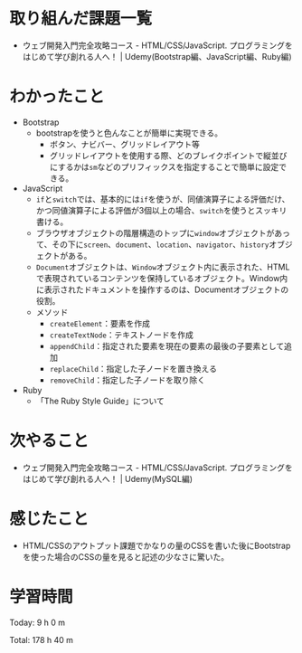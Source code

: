# 取り組んだ課題一覧
- ウェブ開発入門完全攻略コース - HTML/CSS/JavaScript. プログラミングをはじめて学び創れる人へ！ | Udemy(Bootstrap編、JavaScript編、Ruby編)

# わかったこと
- Bootstrap
	- bootstrapを使うと色んなことが簡単に実現できる。
		- ボタン、ナビバー、グリッドレイアウト等
		- グリッドレイアウトを使用する際、どのブレイクポイントで縦並びにするかは`sm`などのプリフィックスを指定することで簡単に設定できる。
- JavaScript
	- `if`と`switch`では、基本的には`if`を使うが、同値演算子による評価だけ、かつ同値演算子による評価が3個以上の場合、`switch`を使うとスッキリ書ける。
	- ブラウザオブジェクトの階層構造のトップに`window`オブジェクトがあって、その下に`screen`、`document`、`location`、`navigator`、`history`オブジェクトがある。
	- `Document`オブジェクトは、`Window`オブジェクト内に表示された、HTMLで表現されているコンテンツを保持しているオブジェクト。Window内に表示されたドキュメントを操作するのは、Documentオブジェクトの役割。
	- メソッド
		- `createElement`：要素を作成
		- `createTextNode`：テキストノードを作成
		- `appendChild`：指定された要素を現在の要素の最後の子要素として追加
		- `replaceChild`：指定した子ノードを置き換える
		- `removeChild`：指定した子ノードを取り除く
- Ruby
	- 「The Ruby Style Guide」について

# 次やること
- ウェブ開発入門完全攻略コース - HTML/CSS/JavaScript. プログラミングをはじめて学び創れる人へ！ | Udemy(MySQL編)

# 感じたこと
- HTML/CSSのアウトプット課題でかなりの量のCSSを書いた後にBootstrapを使った場合のCSSの量を見ると記述の少なさに驚いた。

# 学習時間
Today: 9 h 0 m

Total: 178 h 40 m
